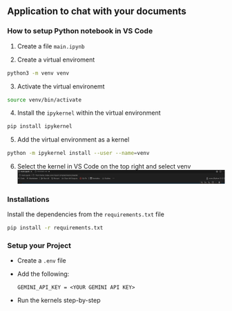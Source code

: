 ## Application to chat with your documents


### How to setup Python notebook in VS Code

1. Create a file `main.ipynb`


2. Create a virtual enviroment

```bash
python3 -m venv venv
```

3. Activate the virtual environemt

```bash
source venv/bin/activate
```

4. Install the `ipykernel` within the virtual environment

```bash
pip install ipykernel
```

5. Add the virtual environment as a kernel

```bash
python -m ipykernel install --user --name=venv
```

6. Select the kernel in VS Code on the top right and select venv
![Screenshot of the VS Code layout](image.png)



### Installations

Install the dependencies from the `requirements.txt` file

```bash
pip install -r requirements.txt
```


### Setup your Project

- Create a `.env` file

- Add the following:

    ```
    GEMINI_API_KEY = <YOUR GEMINI API KEY>
    ```

- Run the kernels step-by-step

